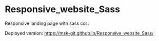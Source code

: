 # Responsive_website_Sass
Responsive landing page with sass css.

Deployed version: https://msk-git.github.io/Responsive_website_Sass/
